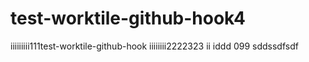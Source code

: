 # test-worktile-github-hook4
iiiiiiiii111test-worktile-github-hook
iiiiiiii2222323
ii
iddd
099
sddssdfsdf
